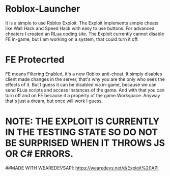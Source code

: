 # Roblox-Launcher
It is a simple to use Roblox Exploit. The Exploit implements simple cheats like Wall Hack and Speed Hack with easy to use buttons.
For advanced cheaters I created an RLua coding site. The Exploit currently cannot disable FE in-game, but I am working on a system,
that could turn it off.

# FE Protecrted
FE means Filtering Enabled, it's a new Roblox anti-cheat. It simply disables client made changes in the server, that's why you are the
only who sees the effects of it. But I guess it can be disabled via in-game, because we can send RLua scripts and access Instances
of the game. And with that you can turn off and on FE because it a property of the game.Workspace. Anyway that's just a dream, but once
will work I guess.

# NOTE: THE EXPLOIT IS CURRENTLY IN THE TESTING STATE SO DO NOT BE SURPRISED WHEN IT THROWS JS OR C# ERRORS.

##MADE WITH WEAREDEVSAPI: https://wearedevs.net/d/Exploit%20API
